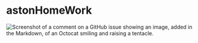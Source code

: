 # astonHomeWork

![Screenshot of a comment on a GitHub issue showing an image, added in the Markdown, of an Octocat smiling and raising a tentacle.](https://i.ibb.co/mZ6bQ8M/v30-TVYI8hg.png)
